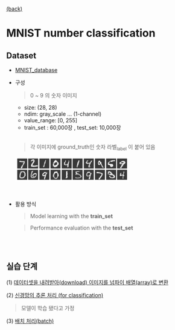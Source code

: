 [ (back) ](https://github.com/DoranLyong/DL_coding_master/tree/master/Self_tutorial/2_inference)

# MNIST number classification 


## Dataset
* [MNIST_database](http://yann.lecun.com/exdb/mnist/)

* 구성 
    > 0 ~ 9 의 숫자 이미지 <br/>
    * size: (28, 28) <br/>
    * ndim: gray_scale ... (1-channel)<br/>
    * value_range: [0, 255] <br/>
    * train_set : 60,000장 , test_set: 10,000장  <br/>
    <br/>

    > 각 이미지에 ground_truth인 숫자 라벨<sub>label</sub> 이 붙어 있음


    <img src="./fig_3-24.png" width=300>

<br/>

* 활용 방식 
    > Model learning with the <b>train_set </b>

    > Performance evaluation with the <b>test_set  </b>

<br/> <br/>


## 실습 단계 
(1) [데이터셋을 내려받아(download) 이미지를 넘파이 배열(array)로 변환](https://github.com/DoranLyong/DL_coding_master/tree/master/Self_tutorial/2_inference/MNIST_classify/1_data_process)

(2) [신경망의 추론 처리 (for classification)](https://github.com/DoranLyong/DL_coding_master/tree/master/Self_tutorial/2_inference/MNIST_classify/2_classify_network)
> 모델이 학습 됐다고 가정  

(3) [배치 처리(batch)](https://github.com/DoranLyong/DL_coding_master/tree/master/Self_tutorial/2_inference/MNIST_classify/3_batch_process)

